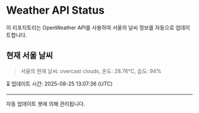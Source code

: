 
# Weather API Status

이 리포지토리는 OpenWeather API를 사용하여 서울의 날씨 정보를 자동으로 업데이트합니다.

## 현재 서울 날씨
> 서울의 현재 날씨: overcast clouds, 온도: 28.76°C, 습도: 94%

⏳ 업데이트 시간: 2025-08-25 13:07:36 (UTC)

---
자동 업데이트 봇에 의해 관리됩니다.
